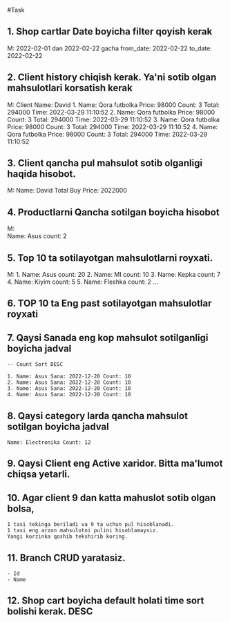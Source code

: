 #Task

## 1. Shop cartlar Date boyicha filter qoyish kerak
M: 2022-02-01 dan 2022-02-22 gacha
from_date: 2022-02-22
to_date:  2022-02-22

## 2. Client history chiqish kerak. Ya'ni sotib olgan mahsulotlari korsatish kerak
M:
    Client Name: David
    1. Name: Qora futbolka Price: 98000 Count: 3 Total: 294000 Time: 2022-03-29 11:10:52
    2. Name: Qora futbolka Price: 98000 Count: 3 Total: 294000 Time: 2022-03-29 11:10:52
    3. Name: Qora futbolka Price: 98000 Count: 3 Total: 294000 Time: 2022-03-29 11:10:52
    4. Name: Qora futbolka Price: 98000 Count: 3 Total: 294000 Time: 2022-03-29 11:10:52

## 3. Client qancha pul mahsulot sotib olganligi haqida hisobot.
M:
    Name: David Total Buy Price: 2022000

## 4. Productlarni Qancha sotilgan boyicha hisobot
M:  
    Name: Asus count: 2

## 5. Top 10 ta sotilayotgan mahsulotlarni royxati.
M:
    1. Name: Asus count: 20
    2. Name: MI count: 10
    3. Name: Kepka count: 7
    4. Name: Kiyim count: 5
    5. Name: Fleshka count: 2
    ...

## 6. TOP 10 ta Eng past sotilayotgan mahsulotlar royxati

## 7. Qaysi Sanada eng kop mahsulot sotilganligi boyicha jadval
    -- Count Sort DESC

    1. Name: Asus Sana: 2022-12-20 Count: 10
    2. Name: Asus Sana: 2022-12-20 Count: 10
    3. Name: Asus Sana: 2022-12-20 Count: 10
    4. Name: Asus Sana: 2022-12-20 Count: 10

## 8. Qaysi category larda qancha mahsulot sotilgan boyicha jadval
    Name: Electronika Count: 12

## 9. Qaysi Client eng Active xaridor. Bitta ma'lumot chiqsa yetarli.

## 10. Agar client 9 dan katta mahuslot sotib olgan bolsa,
    1 tasi tekinga beriladi va 9 ta uchun pul hisoblanadi.
    1 tasi eng arzon mahsulotni pulini hisoblamaysiz.
    Yangi korzinka qoshib tekshirib koring.

## 11. Branch CRUD yaratasiz.
    - Id
    - Name

## 12. Shop cart boyicha default holati time sort bolishi kerak. DESC
